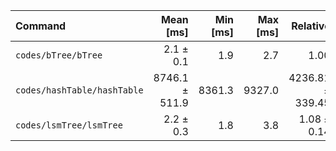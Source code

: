 | Command | Mean [ms] | Min [ms] | Max [ms] | Relative |
|:---|---:|---:|---:|---:|
| `codes/bTree/bTree` | 2.1 ± 0.1 | 1.9 | 2.7 | 1.00 |
| `codes/hashTable/hashTable` | 8746.1 ± 511.9 | 8361.3 | 9327.0 | 4236.81 ± 339.45 |
| `codes/lsmTree/lsmTree` | 2.2 ± 0.3 | 1.8 | 3.8 | 1.08 ± 0.14 |
